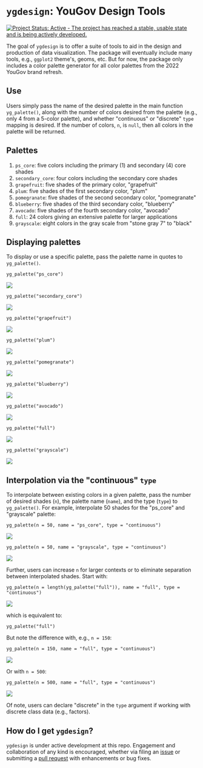 # `ygdesign`: YouGov Design Tools

[![Project Status: Active - The project has reached a stable, usable state and is being actively developed.](http://www.repostatus.org/badges/latest/active.svg)](http://www.repostatus.org/#active)

The goal of `ygdesign` is to offer a suite of tools to aid in the design and production of data visualization. The package will eventually include many tools, e.g., `ggplot2` theme's, geoms, etc. But for now, the package only includes a color palette generator for all color palettes from the 2022 YouGov brand refresh.

## Use

Users simply pass the name of the desired palette in the main function `yg_palette()`, along with the number of colors desired from the palette (e.g., only 4 from a 5-color palette), and whether "continuous" or "discrete" `type` mapping is desired. If the number of colors, `n`, is `null`, then all colors in the palette will be returned.

## Palettes 

1. `ps_core`: five colors including the primary (1) and secondary (4) core shades
2. `secondary_core`: four colors including the secondary core shades
3. `grapefruit`: five shades of the primary color, "grapefruit"
4. `plum`: five shades of the first secondary color, "plum"
5. `pomegranate`: five shades of the second secondary color, "pomegranate"
6. `blueberry`: five shades of the third secondary color, "blueberry"
7. `avocado`: five shades of the fourth secondary color, "avocado"
8. `full`: 24 colors giving an extensive palette for larger applications
9. `grayscale`: eight colors in the gray scale from "stone gray 7" to "black"

## Displaying palettes

To display or use a specific palette, pass the palette name in quotes to `yg_palette()`.

```{r}
yg_palette("ps_core")
```
![](figs/one.png)

```{r}
yg_palette("secondary_core")
```
![](figs/two.png)

```{r}
yg_palette("grapefruit")
```
![](figs/three.png)

```{r}
yg_palette("plum")
```
![](figs/four.png)

```{r}
yg_palette("pomegranate")
```
![](figs/five.png)

```{r}
yg_palette("blueberry")
```
![](figs/six.png)

```{r}
yg_palette("avocado")
```
![](figs/seven.png)

```{r}
yg_palette("full")
```
![](figs/eight.png)

```{r}
yg_palette("grayscale")
```
![](figs/nine.png)

## Interpolation via the "continuous" `type`

To interpolate between existing colors in a given palette, pass the number of desired shades (`n`), the palette name (`name`), and the type (`type`) to `yg_palette()`. For example, interpolate 50 shades for the "ps_core" and "grayscale" palette:

```{r}
yg_palette(n = 50, name = "ps_core", type = "continuous")
```
![](figs/ten.png)

```{r}
yg_palette(n = 50, name = "grayscale", type = "continuous")
```
![](figs/eleven.png)

Further, users can increase `n` for larger contexts or to eliminate separation between interpolated shades. Start with: 

```{r}
yg_palette(n = length(yg_palette("full")), name = "full", type = "continuous")
```
![](figs/twelve.png)

which is equivalent to:

```{r}
yg_palette("full")
```

But note the difference with, e.g., `n = 150`:

```{r}
yg_palette(n = 150, name = "full", type = "continuous")
```
![](figs/thirteen.png)

Or with `n = 500`:

```{r}
yg_palette(n = 500, name = "full", type = "continuous")
```
![](figs/fourteen.png)

Of note, users can declare "discrete" in the `type` argument if working with discrete class data (e.g., factors).

## How do I get `ygdesign`? 

`ygdesign` is under active development at this repo. Engagement and collaboration of any kind is encouraged, whether via filing an [issue](https://github.com/pdwaggoner/ygdesign/issues) or submitting a [pull request](https://github.com/pdwaggoner/ygdesign/pulls) with enhancements or bug fixes. 

